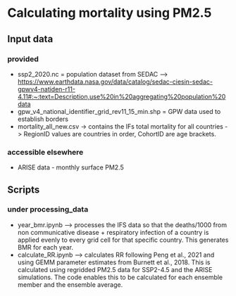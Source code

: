 # Calculating mortality using PM2.5

## Input data
### provided
- ssp2_2020.nc = population dataset from SEDAC --> https://www.earthdata.nasa.gov/data/catalog/sedac-ciesin-sedac-gpwv4-natiden-r11-4.11#:~:text=Description,use%20in%20aggregating%20population%20data
- gpw_v4_national_identifier_grid_rev11_15_min.shp = GPW data used to establish borders
- mortality_all_new.csv -> contains the IFs total mortality for all countries -> RegionID values are countries in order, CohortID are age brackets. 

### accessible elsewhere
- ARISE data - monthly surface PM2.5 



## Scripts

### under processing_data
- year_bmr.ipynb --> processes the IFS data so that the deaths/1000 from non communicative disease + respiratory infection of a country is applied evenly to every grid cell for that specific country. This generates BMR for each year.
- calculate_RR.ipynb --> calculates RR following Peng et al., 2021 and using GEMM parameter estimates from Burnett et al., 2018. This is calculated using regridded PM2.5 data for SSP2-4.5 and the ARISE simulations.  The code enables this to be calculated for each ensemble member and the ensemble average.
